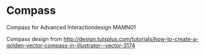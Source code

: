 # Compass
Compass for Advanced Interactiondesign MAMN01

Compass design from http://design.tutsplus.com/tutorials/how-to-create-a-golden-vector-compass-in-illustrator--vector-3174
